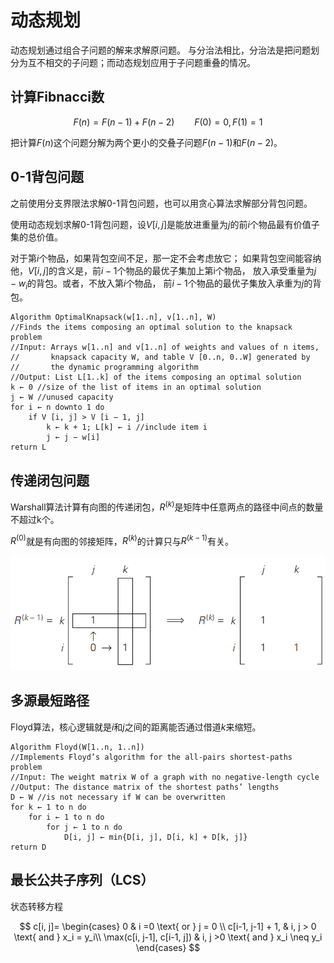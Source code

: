 # 动态规划

动态规划通过组合子问题的解来求解原问题。
与分治法相比，分治法是把问题划分为互不相交的子问题；而动态规划应用于子问题重叠的情况。

## 计算Fibnacci数

$$
F(n) = F(n-1) + F(n-2) \qquad F(0) = 0, F(1) = 1
$$

把计算$F(n)$这个问题分解为两个更小的交叠子问题$F(n-1)$和$F(n-2)$。

## 0-1背包问题

之前使用分支界限法求解0-1背包问题，也可以用贪心算法求解部分背包问题。

使用动态规划求解0-1背包问题，设$V[i, j]$是能放进重量为$j$的前$i$个物品最有价值子集的总价值。

对于第$i$个物品，如果背包空间不足，那一定不会考虑放它；
如果背包空间能容纳他，$V[i,j]$的含义是，前$i-1$个物品的最优子集加上第i个物品，
放入承受重量为$j-w_i$的背包。或者，不放入第$i$个物品，
前$i-1$个物品的最优子集放入承重为$j$的背包。

```pesu
Algorithm OptimalKnapsack(w[1..n], v[1..n], W)
//Finds the items composing an optimal solution to the knapsack problem
//Input: Arrays w[1..n] and v[1..n] of weights and values of n items,
//       knapsack capacity W, and table V [0..n, 0..W] generated by
//       the dynamic programming algorithm
//Output: List L[1..k] of the items composing an optimal solution
k ← 0 //size of the list of items in an optimal solution
j ← W //unused capacity
for i ← n downto 1 do
    if V [i, j] > V [i − 1, j]
        k ← k + 1; L[k] ← i //include item i
        j ← j − w[i]
return L
```

## 传递闭包问题

Warshall算法计算有向图的传递闭包，$R^{(k)}$是矩阵中任意两点的路径中间点的数量不超过k个。

$R^{(0)}$就是有向图的邻接矩阵，$R^{(k)}$的计算只与$R^{(k-1)}$有关。

![warshall算法核心](images/warshall.png)

## 多源最短路径

Floyd算法，核心逻辑就是$i$和$j$之间的距离能否通过借道$k$来缩短。

```pesu
Algorithm Floyd(W[1..n, 1..n])
//Implements Floyd’s algorithm for the all-pairs shortest-paths problem
//Input: The weight matrix W of a graph with no negative-length cycle
//Output: The distance matrix of the shortest paths’ lengths
D ← W //is not necessary if W can be overwritten
for k ← 1 to n do
    for i ← 1 to n do
        for j ← 1 to n do
            D[i, j] ← min{D[i, j], D[i, k] + D[k, j]}
return D
```

## 最长公共子序列（LCS）

状态转移方程

$$
c[i, j]=
\begin{cases}
0 & i =0 \text{ or } j = 0 \\
c[i-1, j-1] + 1, & i, j > 0 \text{ and } x_i = y_i\\
\max(c[i, j-1], c[i-1, j]) & i, j >0 \text{ and } x_i \neq y_i
\end{cases}
$$
